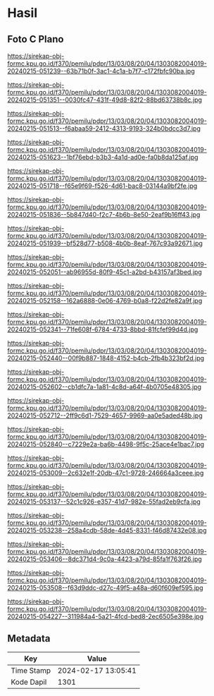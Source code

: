 # Hasil

## Foto C Plano

https://sirekap-obj-formc.kpu.go.id/f370/pemilu/pdpr/13/03/08/20/04/1303082004019-20240215-051239--63b71b0f-3ac1-4c1a-b7f7-c172fbfc90ba.jpg

https://sirekap-obj-formc.kpu.go.id/f370/pemilu/pdpr/13/03/08/20/04/1303082004019-20240215-051351--0030fc47-431f-49d8-82f2-88bd63738b8c.jpg

https://sirekap-obj-formc.kpu.go.id/f370/pemilu/pdpr/13/03/08/20/04/1303082004019-20240215-051513--f6abaa59-2412-4313-9193-324b0bdcc3d7.jpg

https://sirekap-obj-formc.kpu.go.id/f370/pemilu/pdpr/13/03/08/20/04/1303082004019-20240215-051623--1bf76ebd-b3b3-4a1d-ad0e-fa0b8da125af.jpg

https://sirekap-obj-formc.kpu.go.id/f370/pemilu/pdpr/13/03/08/20/04/1303082004019-20240215-051718--f65e9f69-f526-4d61-bac8-03144a9bf2fe.jpg

https://sirekap-obj-formc.kpu.go.id/f370/pemilu/pdpr/13/03/08/20/04/1303082004019-20240215-051836--5b847d40-f2c7-4b6b-8e50-2eaf9b16ff43.jpg

https://sirekap-obj-formc.kpu.go.id/f370/pemilu/pdpr/13/03/08/20/04/1303082004019-20240215-051939--bf528d77-b508-4b0b-8eaf-767c93a92671.jpg

https://sirekap-obj-formc.kpu.go.id/f370/pemilu/pdpr/13/03/08/20/04/1303082004019-20240215-052051--ab96955d-80f9-45c1-a2bd-b43157af3bed.jpg

https://sirekap-obj-formc.kpu.go.id/f370/pemilu/pdpr/13/03/08/20/04/1303082004019-20240215-052158--162a6888-0e06-4769-b0a8-f22d2fe82a9f.jpg

https://sirekap-obj-formc.kpu.go.id/f370/pemilu/pdpr/13/03/08/20/04/1303082004019-20240215-052341--71fe608f-6784-4733-8bbd-81fcfef99d4d.jpg

https://sirekap-obj-formc.kpu.go.id/f370/pemilu/pdpr/13/03/08/20/04/1303082004019-20240215-052440--00f9b887-1848-4152-b4cb-2fb4b323bf2d.jpg

https://sirekap-obj-formc.kpu.go.id/f370/pemilu/pdpr/13/03/08/20/04/1303082004019-20240215-052602--cb1dfc7a-1a81-4c8d-a64f-4b0705e48305.jpg

https://sirekap-obj-formc.kpu.go.id/f370/pemilu/pdpr/13/03/08/20/04/1303082004019-20240215-052712--2ff9c6d1-7529-4657-9969-aa0e5aded48b.jpg

https://sirekap-obj-formc.kpu.go.id/f370/pemilu/pdpr/13/03/08/20/04/1303082004019-20240215-052840--c7229e2a-ba6b-4498-9f5c-25ace4e1bac7.jpg

https://sirekap-obj-formc.kpu.go.id/f370/pemilu/pdpr/13/03/08/20/04/1303082004019-20240215-053009--2c632e1f-20db-47c1-9728-246664a3ceee.jpg

https://sirekap-obj-formc.kpu.go.id/f370/pemilu/pdpr/13/03/08/20/04/1303082004019-20240215-053137--52c1c926-e357-41d7-982e-55fad2eb9cfa.jpg

https://sirekap-obj-formc.kpu.go.id/f370/pemilu/pdpr/13/03/08/20/04/1303082004019-20240215-053238--258a4cdb-58de-4d45-8331-f46d87432e08.jpg

https://sirekap-obj-formc.kpu.go.id/f370/pemilu/pdpr/13/03/08/20/04/1303082004019-20240215-053406--8dc371d4-9c0a-4423-a79d-85fa1f763f26.jpg

https://sirekap-obj-formc.kpu.go.id/f370/pemilu/pdpr/13/03/08/20/04/1303082004019-20240215-053508--f63d9ddc-d27c-49f5-a48a-d60f609ef595.jpg

https://sirekap-obj-formc.kpu.go.id/f370/pemilu/pdpr/13/03/08/20/04/1303082004019-20240215-054227--311984a4-5a21-4fcd-bed8-2ec6505e398e.jpg


## Metadata

| Key        | Value               |
| ---------- | ------------------- |
| Time Stamp | 2024-02-17 13:05:41 |
| Kode Dapil | 1301                |




